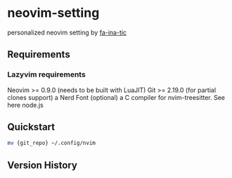 # neovim-setting

personalized neovim setting by [fa-ina-tic](https://github.com/fa-ina-tic)

## Requirements

### Lazyvim requirements

Neovim >= 0.9.0 (needs to be built with LuaJIT)
Git >= 2.19.0 (for partial clones support)
a Nerd Font (optional)
a C compiler for nvim-treesitter. See here
node.js

## Quickstart

```bash
mv {git_repo} ~/.config/nvim
```

## Version History
